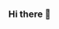 ### Hi there 👋

<!--
**addexdi/addexdi** is a ✨ _special_ ✨ repository because its `README.md` (this file) appears on your GitHub profile.

Here are some ideas to get you started:

- 🔭 I’m currently working on web application development
- 🌱 I’m currently learning freecodecamp...
- 👯 I’m looking to collaborate on web development...
- 🤔 I’m looking for help with keeping me updated...
- 💬 Ask me about ...
- 📫 How to reach me: onelordad@gmail.com...
- 😄 Pronouns: ...
- ⚡ Fun fact: ...
-->
